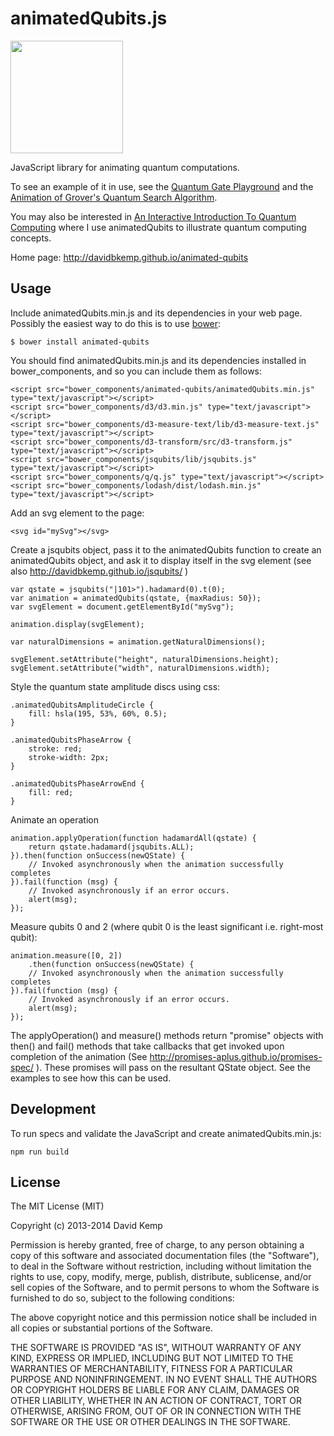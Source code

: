 # animatedQubits.js

<img src="http://davidbkemp.github.io/animated-qubits/animated-qubits.png" height="180">

JavaScript library for animating quantum computations.

To see an example of it in use, see the [Quantum Gate Playground](http://davidbkemp.github.io/quantum-gate-playground/) and the [Animation of Grover's Quantum Search Algorithm](http://davidbkemp.github.io/animated-qubits/grover.html).

You may also be interested in [An Interactive Introduction To Quantum Computing](http://davidbkemp.github.io/QuantumComputingArticle/) where I use animatedQubits to illustrate quantum computing concepts.

Home page:  http://davidbkemp.github.io/animated-qubits

Usage
-----

Include animatedQubits.min.js and its dependencies in your web page. Possibly the easiest way to do this is to use [bower](http://bower.io/):

    $ bower install animated-qubits

You should find animatedQubits.min.js and its dependencies installed in bower_components, and so you can include them as follows:

    <script src="bower_components/animated-qubits/animatedQubits.min.js" type="text/javascript"></script>
    <script src="bower_components/d3/d3.min.js" type="text/javascript"></script>
    <script src="bower_components/d3-measure-text/lib/d3-measure-text.js" type="text/javascript"></script>
    <script src="bower_components/d3-transform/src/d3-transform.js" type="text/javascript"></script>
    <script src="bower_components/jsqubits/lib/jsqubits.js" type="text/javascript"></script>
    <script src="bower_components/q/q.js" type="text/javascript"></script>
    <script src="bower_components/lodash/dist/lodash.min.js" type="text/javascript"></script>


Add an svg element to the page:

    <svg id="mySvg"></svg>


Create a jsqubits object, pass it to the animatedQubits function to create an animatedQubits object, and ask it to display itself in the svg element (see also http://davidbkemp.github.io/jsqubits/ )

    var qstate = jsqubits("|101>").hadamard(0).t(0);
    var animation = animatedQubits(qstate, {maxRadius: 50});
    var svgElement = document.getElementById("mySvg");
    
    animation.display(svgElement);
    
    var naturalDimensions = animation.getNaturalDimensions();
    
    svgElement.setAttribute("height", naturalDimensions.height);
    svgElement.setAttribute("width", naturalDimensions.width);

Style the quantum state amplitude discs using css:

    .animatedQubitsAmplitudeCircle {
        fill: hsla(195, 53%, 60%, 0.5);
    }
    
    .animatedQubitsPhaseArrow {
        stroke: red;
        stroke-width: 2px;
    }
    
    .animatedQubitsPhaseArrowEnd {
        fill: red;
    }


Animate an operation

    animation.applyOperation(function hadamardAll(qstate) {
        return qstate.hadamard(jsqubits.ALL);
    }).then(function onSuccess(newQState) {
        // Invoked asynchronously when the animation successfully completes
    }).fail(function (msg) {
        // Invoked asynchronously if an error occurs.
        alert(msg);
    });

Measure qubits 0 and 2 (where qubit 0 is the least significant i.e. right-most qubit):

    animation.measure([0, 2])
        .then(function onSuccess(newQState) {
        // Invoked asynchronously when the animation successfully completes
    }).fail(function (msg) {
        // Invoked asynchronously if an error occurs.
        alert(msg);
    });

The applyOperation() and measure() methods return "promise" objects
with then() and fail() methods that take callbacks that get invoked upon
completion of the animation
(See http://promises-aplus.github.io/promises-spec/ ).
These promises will pass on the resultant QState object.
See the examples to see how this can be used.

Development
-----------

To run specs and validate the JavaScript and create animatedQubits.min.js:

    npm run build

License
-------

The MIT License (MIT)

Copyright (c) 2013-2014 David Kemp

Permission is hereby granted, free of charge, to any person obtaining a copy of
this software and associated documentation files (the "Software"), to deal in
the Software without restriction, including without limitation the rights to
use, copy, modify, merge, publish, distribute, sublicense, and/or sell copies of
the Software, and to permit persons to whom the Software is furnished to do so,
subject to the following conditions:

The above copyright notice and this permission notice shall be included in all
copies or substantial portions of the Software.

THE SOFTWARE IS PROVIDED "AS IS", WITHOUT WARRANTY OF ANY KIND, EXPRESS OR
IMPLIED, INCLUDING BUT NOT LIMITED TO THE WARRANTIES OF MERCHANTABILITY, FITNESS
FOR A PARTICULAR PURPOSE AND NONINFRINGEMENT. IN NO EVENT SHALL THE AUTHORS OR
COPYRIGHT HOLDERS BE LIABLE FOR ANY CLAIM, DAMAGES OR OTHER LIABILITY, WHETHER
IN AN ACTION OF CONTRACT, TORT OR OTHERWISE, ARISING FROM, OUT OF OR IN
CONNECTION WITH THE SOFTWARE OR THE USE OR OTHER DEALINGS IN THE SOFTWARE.
